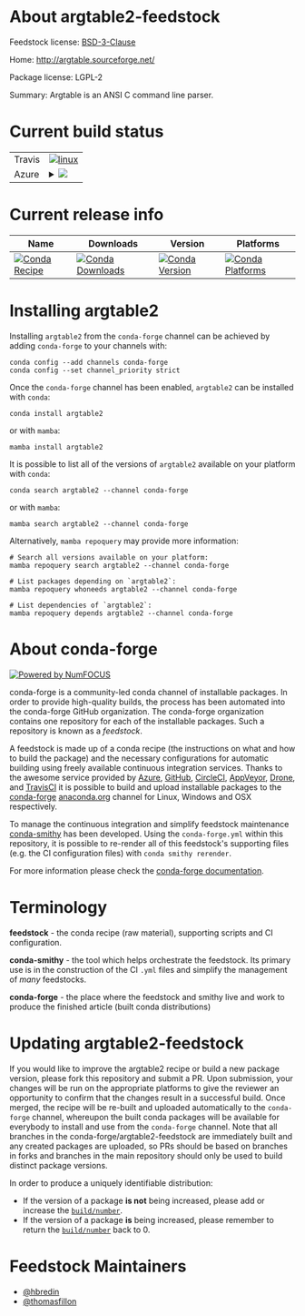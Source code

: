 About argtable2-feedstock
=========================

Feedstock license: [BSD-3-Clause](https://github.com/conda-forge/argtable2-feedstock/blob/main/LICENSE.txt)

Home: http://argtable.sourceforge.net/

Package license: LGPL-2

Summary: Argtable is an ANSI C command line parser.

Current build status
====================


<table><tr>
    <td>Travis</td>
    <td>
      <a href="https://app.travis-ci.com/conda-forge/argtable2-feedstock">
        <img alt="linux" src="https://img.shields.io/travis/com/conda-forge/argtable2-feedstock/main.svg?label=Linux">
      </a>
    </td>
  </tr>
    
  <tr>
    <td>Azure</td>
    <td>
      <details>
        <summary>
          <a href="https://dev.azure.com/conda-forge/feedstock-builds/_build/latest?definitionId=50&branchName=main">
            <img src="https://dev.azure.com/conda-forge/feedstock-builds/_apis/build/status/argtable2-feedstock?branchName=main">
          </a>
        </summary>
        <table>
          <thead><tr><th>Variant</th><th>Status</th></tr></thead>
          <tbody><tr>
              <td>linux_64</td>
              <td>
                <a href="https://dev.azure.com/conda-forge/feedstock-builds/_build/latest?definitionId=50&branchName=main">
                  <img src="https://dev.azure.com/conda-forge/feedstock-builds/_apis/build/status/argtable2-feedstock?branchName=main&jobName=linux&configuration=linux%20linux_64_" alt="variant">
                </a>
              </td>
            </tr><tr>
              <td>linux_aarch64</td>
              <td>
                <a href="https://dev.azure.com/conda-forge/feedstock-builds/_build/latest?definitionId=50&branchName=main">
                  <img src="https://dev.azure.com/conda-forge/feedstock-builds/_apis/build/status/argtable2-feedstock?branchName=main&jobName=linux&configuration=linux%20linux_aarch64_" alt="variant">
                </a>
              </td>
            </tr><tr>
              <td>linux_ppc64le</td>
              <td>
                <a href="https://dev.azure.com/conda-forge/feedstock-builds/_build/latest?definitionId=50&branchName=main">
                  <img src="https://dev.azure.com/conda-forge/feedstock-builds/_apis/build/status/argtable2-feedstock?branchName=main&jobName=linux&configuration=linux%20linux_ppc64le_" alt="variant">
                </a>
              </td>
            </tr><tr>
              <td>osx_64</td>
              <td>
                <a href="https://dev.azure.com/conda-forge/feedstock-builds/_build/latest?definitionId=50&branchName=main">
                  <img src="https://dev.azure.com/conda-forge/feedstock-builds/_apis/build/status/argtable2-feedstock?branchName=main&jobName=osx&configuration=osx%20osx_64_" alt="variant">
                </a>
              </td>
            </tr>
          </tbody>
        </table>
      </details>
    </td>
  </tr>
</table>

Current release info
====================

| Name | Downloads | Version | Platforms |
| --- | --- | --- | --- |
| [![Conda Recipe](https://img.shields.io/badge/recipe-argtable2-green.svg)](https://anaconda.org/conda-forge/argtable2) | [![Conda Downloads](https://img.shields.io/conda/dn/conda-forge/argtable2.svg)](https://anaconda.org/conda-forge/argtable2) | [![Conda Version](https://img.shields.io/conda/vn/conda-forge/argtable2.svg)](https://anaconda.org/conda-forge/argtable2) | [![Conda Platforms](https://img.shields.io/conda/pn/conda-forge/argtable2.svg)](https://anaconda.org/conda-forge/argtable2) |

Installing argtable2
====================

Installing `argtable2` from the `conda-forge` channel can be achieved by adding `conda-forge` to your channels with:

```
conda config --add channels conda-forge
conda config --set channel_priority strict
```

Once the `conda-forge` channel has been enabled, `argtable2` can be installed with `conda`:

```
conda install argtable2
```

or with `mamba`:

```
mamba install argtable2
```

It is possible to list all of the versions of `argtable2` available on your platform with `conda`:

```
conda search argtable2 --channel conda-forge
```

or with `mamba`:

```
mamba search argtable2 --channel conda-forge
```

Alternatively, `mamba repoquery` may provide more information:

```
# Search all versions available on your platform:
mamba repoquery search argtable2 --channel conda-forge

# List packages depending on `argtable2`:
mamba repoquery whoneeds argtable2 --channel conda-forge

# List dependencies of `argtable2`:
mamba repoquery depends argtable2 --channel conda-forge
```


About conda-forge
=================

[![Powered by
NumFOCUS](https://img.shields.io/badge/powered%20by-NumFOCUS-orange.svg?style=flat&colorA=E1523D&colorB=007D8A)](https://numfocus.org)

conda-forge is a community-led conda channel of installable packages.
In order to provide high-quality builds, the process has been automated into the
conda-forge GitHub organization. The conda-forge organization contains one repository
for each of the installable packages. Such a repository is known as a *feedstock*.

A feedstock is made up of a conda recipe (the instructions on what and how to build
the package) and the necessary configurations for automatic building using freely
available continuous integration services. Thanks to the awesome service provided by
[Azure](https://azure.microsoft.com/en-us/services/devops/), [GitHub](https://github.com/),
[CircleCI](https://circleci.com/), [AppVeyor](https://www.appveyor.com/),
[Drone](https://cloud.drone.io/welcome), and [TravisCI](https://travis-ci.com/)
it is possible to build and upload installable packages to the
[conda-forge](https://anaconda.org/conda-forge) [anaconda.org](https://anaconda.org/)
channel for Linux, Windows and OSX respectively.

To manage the continuous integration and simplify feedstock maintenance
[conda-smithy](https://github.com/conda-forge/conda-smithy) has been developed.
Using the ``conda-forge.yml`` within this repository, it is possible to re-render all of
this feedstock's supporting files (e.g. the CI configuration files) with ``conda smithy rerender``.

For more information please check the [conda-forge documentation](https://conda-forge.org/docs/).

Terminology
===========

**feedstock** - the conda recipe (raw material), supporting scripts and CI configuration.

**conda-smithy** - the tool which helps orchestrate the feedstock.
                   Its primary use is in the construction of the CI ``.yml`` files
                   and simplify the management of *many* feedstocks.

**conda-forge** - the place where the feedstock and smithy live and work to
                  produce the finished article (built conda distributions)


Updating argtable2-feedstock
============================

If you would like to improve the argtable2 recipe or build a new
package version, please fork this repository and submit a PR. Upon submission,
your changes will be run on the appropriate platforms to give the reviewer an
opportunity to confirm that the changes result in a successful build. Once
merged, the recipe will be re-built and uploaded automatically to the
`conda-forge` channel, whereupon the built conda packages will be available for
everybody to install and use from the `conda-forge` channel.
Note that all branches in the conda-forge/argtable2-feedstock are
immediately built and any created packages are uploaded, so PRs should be based
on branches in forks and branches in the main repository should only be used to
build distinct package versions.

In order to produce a uniquely identifiable distribution:
 * If the version of a package **is not** being increased, please add or increase
   the [``build/number``](https://docs.conda.io/projects/conda-build/en/latest/resources/define-metadata.html#build-number-and-string).
 * If the version of a package **is** being increased, please remember to return
   the [``build/number``](https://docs.conda.io/projects/conda-build/en/latest/resources/define-metadata.html#build-number-and-string)
   back to 0.

Feedstock Maintainers
=====================

* [@hbredin](https://github.com/hbredin/)
* [@thomasfillon](https://github.com/thomasfillon/)


